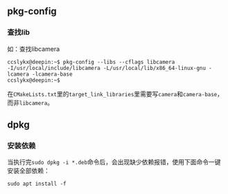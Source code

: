 
## pkg-config

### 查找lib
如：查找libcamera
```shell
ccslykx@deepin:~$ pkg-config --libs --cflags libcamera
-I/usr/local/include/libcamera -L/usr/local/lib/x86_64-linux-gnu -lcamera -lcamera-base
ccslykx@deepin:~$ 
```
在`CMakeLists.txt`里的`target_link_libraries`里需要写`camera`和`camera-base`，而非`libcamera`。


## dpkg

### 安装依赖
当执行完`sudo dpkg -i *.deb`命令后，会出现缺少依赖报错，使用下面命令一键安装全部依赖：
```shell
sudo apt install -f
```